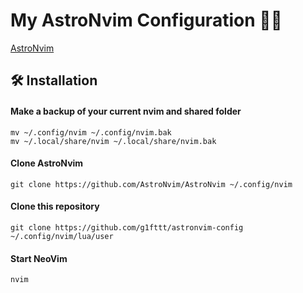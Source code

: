 # My AstroNvim Configuration 👾🆒
 [AstroNvim](https://github.com/AstroNvim/AstroNvim)

## 🛠️ Installation

#### Make a backup of your current nvim and shared folder

```shell
mv ~/.config/nvim ~/.config/nvim.bak
mv ~/.local/share/nvim ~/.local/share/nvim.bak
```

#### Clone AstroNvim

```shell
git clone https://github.com/AstroNvim/AstroNvim ~/.config/nvim
```

#### Clone this repository
```shell
git clone https://github.com/g1fttt/astronvim-config ~/.config/nvim/lua/user
```

#### Start NeoVim

```shell
nvim
```
